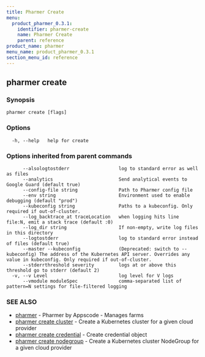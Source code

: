 ```yaml
---
title: Pharmer Create
menu:
  product_pharmer_0.3.1:
    identifier: pharmer-create
    name: Pharmer Create
    parent: reference
product_name: pharmer
menu_name: product_pharmer_0.3.1
section_menu_id: reference
---
```


## pharmer create



### Synopsis



```
pharmer create [flags]
```

### Options

```
  -h, --help   help for create
```

### Options inherited from parent commands

```
      --alsologtostderr                  log to standard error as well as files
      --analytics                        Send analytical events to Google Guard (default true)
      --config-file string               Path to Pharmer config file
      --env string                       Environment used to enable debugging (default "prod")
      --kubeconfig string                Paths to a kubeconfig. Only required if out-of-cluster.
      --log_backtrace_at traceLocation   when logging hits line file:N, emit a stack trace (default :0)
      --log_dir string                   If non-empty, write log files in this directory
      --logtostderr                      log to standard error instead of files (default true)
      --master --kubeconfig              (Deprecated: switch to --kubeconfig) The address of the Kubernetes API server. Overrides any value in kubeconfig. Only required if out-of-cluster.
      --stderrthreshold severity         logs at or above this threshold go to stderr (default 2)
  -v, --v Level                          log level for V logs
      --vmodule moduleSpec               comma-separated list of pattern=N settings for file-filtered logging
```

### SEE ALSO

* [pharmer](/products/pharmer/0.3.1/reference/pharmer)	 - Pharmer by Appscode - Manages farms
* [pharmer create cluster](/products/pharmer/0.3.1/reference/pharmer_create_cluster)	 - Create a Kubernetes cluster for a given cloud provider
* [pharmer create credential](/products/pharmer/0.3.1/reference/pharmer_create_credential)	 - Create  credential object
* [pharmer create nodegroup](/products/pharmer/0.3.1/reference/pharmer_create_nodegroup)	 - Create a Kubernetes cluster NodeGroup for a given cloud provider

